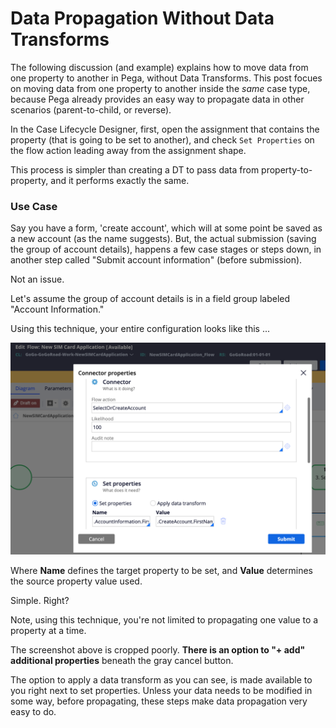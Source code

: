 # Data Propagation Without Data Transforms

The following discussion (and example) explains how to move data from one property to another in Pega, without Data Transforms. This post focues on moving data from one property to another inside the *same* case type, because Pega already provides an easy way to propagate data in other scenarios (parent-to-child, or reverse).

In the Case Lifecycle Designer, first, open the assignment that contains the property (that is going to be set to another), and check `Set Properties` on the flow action leading away from the assignment shape.

This process is simpler than creating a DT to pass data from property-to-property, and it performs exactly the same.

### Use Case

Say you have a form, 'create account', which will at some point be saved as a new account (as the name suggests). But, the actual submission (saving the group of account details), happens a few case stages or steps down, in another step called "Submit account information" (before submission).

Not an issue.

Let's assume the group of account details is in a field group labeled "Account Information."

Using this technique, your entire configuration looks like this ...

<img src="./images/process-connector-set-properties.png" alt="connector pannel in Process Map: Set Properties Section" />

Where **Name** defines the target property to be set, and **Value** determines the source property value used.

Simple. Right?

Note, using this technique, you're not limited to propagating one value to a property at a time.

The screenshot above is cropped poorly. **There is an option to "+ add" additional properties** beneath the gray cancel button.

The option to apply a data transform as you can see, is made available to you right next to set properties. Unless your data needs to be modified in some way, before propagating, these steps make data propagation very easy to do.
